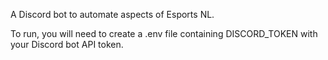 A Discord bot to automate aspects of Esports NL. 

To run, you will need to create a .env file containing DISCORD_TOKEN with your Discord bot API token.
